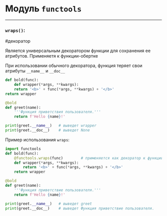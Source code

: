 # Модуль `functools`
***

### `wraps()`:
#декоратор

Является универсальным декоратором функции для сохранения ее атрибутов. Применяетя к функции-обертке

При использовании обычного декоратора, функция теряет свои атрибуты `__name__` и `__doc__`
```python
def bold(func): 
	def wrapper(*args, **kwargs): 
	return '<b>' + func(*args, **kwargs) + '</b>' 
return wrapper 

@bold 
def greet(name): 
	'''Функция приветствия пользователя.''' 
	return f'Hello {name}!' 

print(greet.__name__)   # выведет wrapper
print(greet.__doc__)    # выведет None
```

Пример использования `wraps`:
```python
import functools 
def bold(func): 
	@functools.wraps(func)        # применяется как декоратор к функции-обертке
	def wrapper(*args, **kwargs): 
		return '<b>' + func(*args, **kwargs) + '</b>' 
	return wrapper 

@bold 
def greet(name): 
	'''Функция приветствие пользователя.''' 
	return f'Hello {name}!' 

print(greet.__name__)   # выведет greet
print(greet.__doc__)    # выведет Функция приветствие пользователя.
```